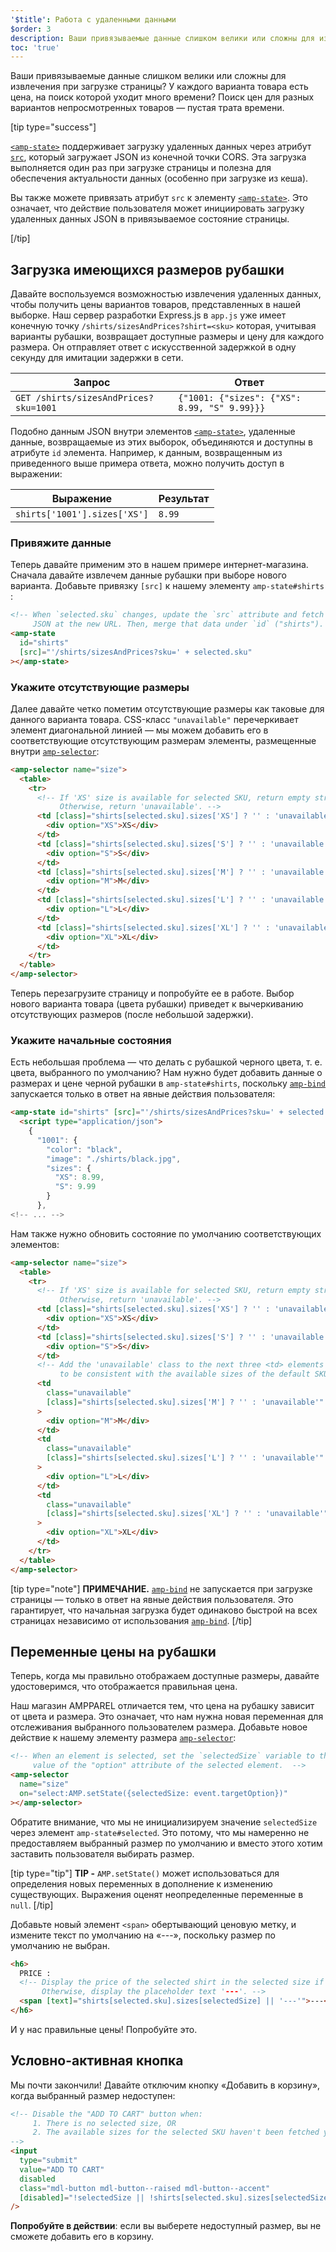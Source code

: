 ```yaml
---
'$title': Работа с удаленными данными
$order: 3
description: Ваши привязываемые данные слишком велики или сложны для извлечения при загрузке страницы? У каждого варианта товара есть цена, на поиск которой...
toc: 'true'
---
```


Ваши привязываемые данные слишком велики или сложны для извлечения при загрузке страницы? У каждого варианта товара есть цена, на поиск которой уходит много времени? Поиск цен для разных вариантов непросмотренных товаров — пустая трата времени.

[tip type="success"]

[`<amp-state>`](../../../../documentation/components/reference/amp-bind.md#state) поддерживает загрузку удаленных данных через атрибут [`src`](../../../../documentation/components/reference/amp-bind.md#attributes), который загружает JSON из конечной точки CORS. Эта загрузка выполняется один раз при загрузке страницы и полезна для обеспечения актуальности данных (особенно при загрузке из кеша).

Вы также можете привязать атрибут `src` к элементу [`<amp-state>`](../../../../documentation/components/reference/amp-bind.md#state). Это означает, что действие пользователя может инициировать загрузку удаленных данных JSON в привязываемое состояние страницы.

[/tip]

## Загрузка имеющихся размеров рубашки

Давайте воспользуемся возможностью извлечения удаленных данных, чтобы получить цены вариантов товаров, представленных в нашей выборке. Наш сервер разработки Express.js в `app.js` уже имеет конечную точку `/shirts/sizesAndPrices?shirt=<sku>` которая, учитывая варианты рубашки, возвращает доступные размеры и цену для каждого размера. Он отправляет ответ с искусственной задержкой в одну секунду для имитации задержки в сети.

| Запрос                                | Ответ                                        |
| ------------------------------------- | -------------------------------------------- |
| `GET /shirts/sizesAndPrices?sku=1001` | `{"1001: {"sizes": {"XS": 8.99, "S" 9.99}}}` |

Подобно данным JSON внутри элементов [`<amp-state>`](../../../../documentation/components/reference/amp-bind.md#state), удаленные данные, возвращаемые из этих выборок, объединяются и доступны в атрибуте `id` элемента. Например, к данным, возвращенным из приведенного выше примера ответа, можно получить доступ в выражении:

| Выражение                    | Результат |
| ---------------------------- | --------- |
| `shirts['1001'].sizes['XS']` | `8.99`    |

### Привяжите данные

Теперь давайте применим это в нашем примере интернет-магазина. Сначала давайте извлечем данные рубашки при выборе нового варианта. Добавьте привязку `[src]` к нашему элементу `amp-state#shirts` :

```html
<!-- When `selected.sku` changes, update the `src` attribute and fetch
     JSON at the new URL. Then, merge that data under `id` ("shirts"). -->
<amp-state
  id="shirts"
  [src]="'/shirts/sizesAndPrices?sku=' + selected.sku"
></amp-state>
```

### Укажите отсутствующие размеры

Далее давайте четко пометим отсутствующие размеры как таковые для данного варианта товара. CSS-класс `"unavailable"` перечеркивает элемент диагональной линией — мы можем добавить его в соответствующие отсутствующим размерам элементы, размещенные внутри [`amp-selector`](../../../../documentation/components/reference/amp-selector.md):

```html
<amp-selector name="size">
  <table>
    <tr>
      <!-- If 'XS' size is available for selected SKU, return empty string.
           Otherwise, return 'unavailable'. -->
      <td [class]="shirts[selected.sku].sizes['XS'] ? '' : 'unavailable'">
        <div option="XS">XS</div>
      </td>
      <td [class]="shirts[selected.sku].sizes['S'] ? '' : 'unavailable'">
        <div option="S">S</div>
      </td>
      <td [class]="shirts[selected.sku].sizes['M'] ? '' : 'unavailable'">
        <div option="M">M</div>
      </td>
      <td [class]="shirts[selected.sku].sizes['L'] ? '' : 'unavailable'">
        <div option="L">L</div>
      </td>
      <td [class]="shirts[selected.sku].sizes['XL'] ? '' : 'unavailable'">
        <div option="XL">XL</div>
      </td>
    </tr>
  </table>
</amp-selector>
```

Теперь перезагрузите страницу и попробуйте ее в работе. Выбор нового варианта товара (цвета рубашки) приведет к вычеркиванию отсутствующих размеров (после небольшой задержки).

### Укажите начальные состояния

Есть небольшая проблема — что делать с рубашкой черного цвета, т. е. цвета, выбранного по умолчанию? Нам нужно будет добавить данные о размерах и цене черной рубашки в `amp-state#shirts`, поскольку [`amp-bind`](../../../../documentation/components/reference/amp-bind.md) запускается только в ответ на явные действия пользователя:

```html
<amp-state id="shirts" [src]="'/shirts/sizesAndPrices?sku=' + selected.sku">
  <script type="application/json">
    {
      "1001": {
        "color": "black",
        "image": "./shirts/black.jpg",
        "sizes": {
          "XS": 8.99,
          "S": 9.99
        }
      },
<!-- ... -->
```

Нам также нужно обновить состояние по умолчанию соответствующих элементов:

```html
<amp-selector name="size">
  <table>
    <tr>
      <!-- If 'XS' size is available for selected SKU, return empty string.
           Otherwise, return 'unavailable'. -->
      <td [class]="shirts[selected.sku].sizes['XS'] ? '' : 'unavailable'">
        <div option="XS">XS</div>
      </td>
      <td [class]="shirts[selected.sku].sizes['S'] ? '' : 'unavailable'">
        <div option="S">S</div>
      </td>
      <!-- Add the 'unavailable' class to the next three <td> elements
           to be consistent with the available sizes of the default SKU. -->
      <td
        class="unavailable"
        [class]="shirts[selected.sku].sizes['M'] ? '' : 'unavailable'"
      >
        <div option="M">M</div>
      </td>
      <td
        class="unavailable"
        [class]="shirts[selected.sku].sizes['L'] ? '' : 'unavailable'"
      >
        <div option="L">L</div>
      </td>
      <td
        class="unavailable"
        [class]="shirts[selected.sku].sizes['XL'] ? '' : 'unavailable'"
      >
        <div option="XL">XL</div>
      </td>
    </tr>
  </table>
</amp-selector>
```

[tip type="note"] **ПРИМЕЧАНИЕ.** [`amp-bind`](../../../../documentation/components/reference/amp-bind.md) не запускается при загрузке страницы — только в ответ на явные действия пользователя. Это гарантирует, что начальная загрузка будет одинаково быстрой на всех страницах независимо от использования [`amp-bind`](../../../../documentation/components/reference/amp-bind.md). [/tip]

## Переменные цены на рубашки

Теперь, когда мы правильно отображаем доступные размеры, давайте удостоверимся, что отображается правильная цена.

Наш магазин AMPPAREL отличается тем, что цена на рубашку зависит от цвета и размера. Это означает, что нам нужна новая переменная для отслеживания выбранного пользователем размера. Добавьте новое действие к нашему элементу размера [`amp-selector`](../../../../documentation/components/reference/amp-selector.md):

```html
<!-- When an element is selected, set the `selectedSize` variable to the
     value of the "option" attribute of the selected element.  -->
<amp-selector
  name="size"
  on="select:AMP.setState({selectedSize: event.targetOption})"
></amp-selector>
```

Обратите внимание, что мы не инициализируем значение `selectedSize` через элемент `amp-state#selected`. Это потому, что мы намеренно не предоставляем выбранный размер по умолчанию и вместо этого хотим заставить пользователя выбирать размер.

[tip type="tip"] **TIP -** `AMP.setState()` может использоваться для определения новых переменных в дополнение к изменению существующих. Выражения оценят неопределенные переменные в `null`. [/tip]

Добавьте новый элемент `<span>` обертывающий ценовую метку, и измените текст по умолчанию на «---», поскольку размер по умолчанию не выбран.

```html
<h6>
  PRICE :
  <!-- Display the price of the selected shirt in the selected size if available.
       Otherwise, display the placeholder text '---'. -->
  <span [text]="shirts[selected.sku].sizes[selectedSize] || '---'">---</span>
</h6>
```

И у нас правильные цены! Попробуйте это.

## Условно-активная кнопка

Мы почти закончили! Давайте отключим кнопку «Добавить в корзину», когда выбранный размер недоступен:

```html
<!-- Disable the "ADD TO CART" button when:
     1. There is no selected size, OR
     2. The available sizes for the selected SKU haven't been fetched yet
-->
<input
  type="submit"
  value="ADD TO CART"
  disabled
  class="mdl-button mdl-button--raised mdl-button--accent"
  [disabled]="!selectedSize || !shirts[selected.sku].sizes[selectedSize]"
/>
```

**Попробуйте в действии**: если вы выберете недоступный размер, вы не сможете добавить его в корзину.
